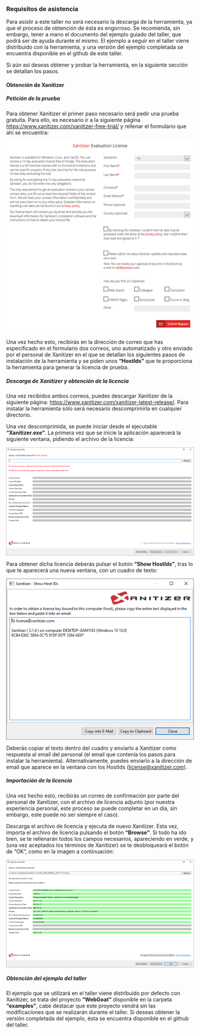 ### Requisitos de asistencia

Para asistir a este taller no será necesario la descarga de la herramienta, ya que el proceso de obtención de ésta es engorroso. Se recomienda, sin embargo, tener a mano el documento del ejemplo guiado del taller, que podrá ser de ayuda durante el mismo. El ejemplo a seguir en el taller viene distribuido con la herramienta, y una versión del ejemplo completada se encuentra disponible en el github de este taller.

Si aún así deseas obtener y probar la herramienta, en la siguiente sección se detallan los pasos.

#### Obtención de Xanitizer

##### Petición de la prueba

Para obtener Xanitizer el primer paso necesario será pedir una prueba gratuita. Para ello, es necesario ir a la siguiente página https://www.xanitizer.com/xanitizer-free-trial/ y rellenar el formulario que ahí se encuentra:

<img src="images/requisitos-1.png" style="display:block; margin:0 auto;"/>

Una vez hecho esto, recibirás en la dirección de correo que has especificado en el formulario dos correos, uno automatizado y otro enviado por el personal de Xanitizer en el que se detallan los siguientes pasos de instalación de la herramienta y se piden unos **“HostIds”** que te proporciona la herramienta para generar la licencia de prueba.

##### Descarga de Xanitizer y obtención de la licencia

Una vez recibidos ambos correos, puedes descargar Xanitizer de la siguiente página: https://www.xanitizer.com/xanitizer-latest-release/. Para instalar la herramienta sólo será necesario descomprimirla en cualquier directorio.

Una vez descomprimida, se puede iniciar desde el ejecutable **“Xanitizer.exe”**. La primera vez que se inicie la aplicación aparecerá la siguiente ventana, pidiendo el archivo de la licencia:

<img src="images/requisitos-2.png" style="display:block; margin:0 auto;"/>

Para obtener dicha licencia deberás pulsar el botón **“Show HostIds”**, tras lo que te aparecerá una nueva ventana, con un cuadro de texto:

<img src="images/requisitos-3.png" style="display:block; margin:0 auto;"/>

Deberás copiar el texto dentro del cuadro y enviarlo a Xanitizer como respuesta al email del personal (el email que contenía los pasos para instalar la herramienta). Alternativamente, puedes enviarlo a la dirección de email que aparece en la ventana con los HostIds ([license@xanitizer.com](mailto:license@xanitizer.com)). 

##### Importación de la licencia

Una vez hecho esto, recibirás un correo de confirmación por parte del personal de Xanitizer, con el archivo de licencia adjunto (por nuestra experiencia personal, este proceso se puede completar en un día, sin embargo, este puede no ser siempre el caso).

Descarga el archivo de licencia y ejecuta de nuevo Xanitizer. Esta vez, importa el archivo de licencia pulsando el botón **“Browse”**. Si todo ha ido bien, se te rellenarán todos los campos necesarios, apareciendo en verde, y (una vez aceptados los términos de Xanitizer) se te desbloqueará el botón de “OK”, como en la imagen a continuación:

<img src="images/requisitos-4.png" style="display:block; margin:0 auto;"/>

##### Obtención del ejemplo del taller

El ejemplo que se utilizará en el taller viene distribuido por defecto con Xanitizer, se trata del proyecto **“WebGoat”** disponible en la carpeta **“examples”**, cabe destacar que este proyecto vendrá sin las modificaciones que se realizarán durante el taller. Si deseas obtener la versión completada del ejemplo, ésta se encuentra disponible en el github del taller.